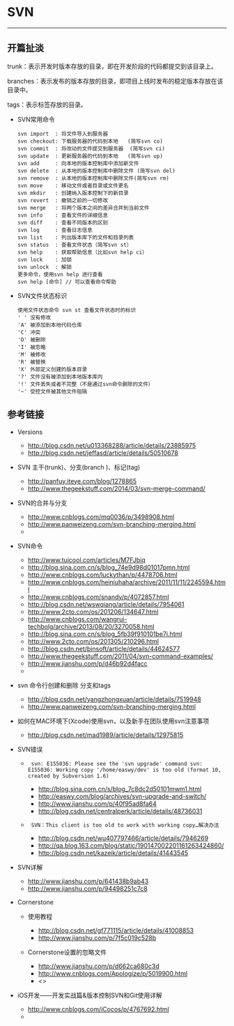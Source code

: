 # SVN
---

## 开篇扯淡

trunk：表示开发时版本存放的目录，即在开发阶段的代码都提交到该目录上。

branches：表示发布的版本存放的目录，即项目上线时发布的稳定版本存放在该目录中。

tags：表示标签存放的目录。

* SVN常用命令


  ```0bjc
  svn import  : 将文件导入到服务器
  svn checkout: 下载服务器的代码到本地   (简写svn co)
  svn commit  : 将改动的文件提交到服务器  (简写svn ci)
  svn update  : 更新服务器的代码到本地   (简写svn up)
  svn add     : 向本地的版本控制库中添加新文件
  svn delete  : 从本地的版本控制库中删除文件 (简写svn del)
  svn remove  : 从本地的版本控制库中删除文件(简写svn rm)
  svn move    : 移动文件或者目录或文件更名
  svn mkdir   : 创建纳入版本控制下的新目录
  svn revert  : 撤销之前的一切修改
  svn merge   : 将两个版本之间的差异合并到当前文件
  svn info    : 查看文件的详细信息
  svn diff    : 查看不同版本的区别
  svn log     : 查看日志信息
  svn list    : 列出版本库下的文件和目录列表
  svn status  : 查看文件状态（简写svn st）
  svn help    : 获取帮助信息（比如svn help ci）
  svn lock    : 加锁
  svn unlock  : 解锁
  更多命令，使用svn help 进行查看
  svn help [命令] // 可以查看命令帮助
  ```



* SVN文件状态标识

  ```objc
  使用文件状态命令 svn st 查看文件状态时的标识
  ' ' 没有修改
  'A' 被添加到本地代码仓库
  'C' 冲突
  'D' 被删除
  'I' 被忽略
  'M' 被修改
  'R' 被替换
  'X' 外部定义创建的版本目录
  '?' 文件没有被添加到本地版本库内
  '!' 文件丢失或者不完整（不是通过svn命令删除的文件）
  '~' 受控文件被其他文件阻隔
  ```

## 参考链接
* Versions
  - <http://blog.csdn.net/u013368288/article/details/23885975>
  - <http://blog.csdn.net/jeffasd/article/details/50510678>

* SVN 主干(trunk)、分支(branch )、标记(tag)
  - <http://panfuy.iteye.com/blog/1278865>
  - <http://www.thegeekstuff.com/2014/03/svn-merge-command/>


* SVN的合并与分支
  - <http://www.cnblogs.com/mq0036/p/3498908.html>
  - <http://www.panweizeng.com/svn-branching-merging.html>
  - 


* SVN命令
  - <http://www.tuicool.com/articles/M7FJbiq>
  - <http://blog.sina.com.cn/s/blog_74e9d98d01017pmn.html>
  - <http://www.cnblogs.com/luckythan/p/4478706.html>
  - <http://www.cnblogs.com/heiniuhaha/archive/2011/11/11/2245594.html>
  - <http://www.cnblogs.com/snandy/p/4072857.html>
  - <http://blog.csdn.net/wswqiang/article/details/7954061>
  - <http://www.2cto.com/os/201206/134647.html>
  - <http://www.cnblogs.com/wangrui-techbolg/archive/2013/08/20/3270058.html>
  - <http://blog.sina.com.cn/s/blog_5fb39f910101be7i.html>
  - <http://www.2cto.com/os/201305/210296.html>
  - <http://blog.csdn.net/binsoft/article/details/44624577>
  - <http://www.thegeekstuff.com/2011/04/svn-command-examples/>
  - <http://www.jianshu.com/p/d46b92d4facc>
  - 

* svn 命令行创建和删除 分支和tags
  - <http://blog.csdn.net/yangzhongxuan/article/details/7519948>
  - <http://www.panweizeng.com/svn-branching-merging.html>


* 如何在MAC环境下(Xcode)使用svn，以及新手在团队使用svn注意事项
  - <http://blog.csdn.net/mad1989/article/details/12975815>


* SVN错误
  - ` 
  svn: E155036: Please see the 'svn upgrade' command
svn: E155036: Working copy '/home/easwy/dev' is too old (format 10, created by Subversion 1.6)
`
    - <http://blog.sina.com.cn/s/blog_7c8dc2d50101mwm1.html>
    - <http://easwy.com/blog/archives/svn-upgrade-and-switch/>
    - <http://www.jianshu.com/p/40f95ad8fa64>
    - <http://blog.csdn.net/centralperk/article/details/48736031> 

  - ` SVN：This client is too old to work with working copy…解决办法`
    - <http://blog.csdn.net/wu407797466/article/details/7946269>
    - <http://qa.blog.163.com/blog/static/190147002201161263424860/>
    - <http://blog.csdn.net/kazeik/article/details/41443545>


* SVN详解
  - <http://www.jianshu.com/p/641438b9ab43>
  - <http://www.jianshu.com/p/94498251c7c8>


* Cornerstone
  - 使用教程
    - <http://blog.csdn.net/gf771115/article/details/41008853>
    - <http://www.jianshu.com/p/7f5c019c528b> 
  
  - Cornerstone设置的忽略文件
    - <http://www.jianshu.com/p/d662ca680c3d>
    - <http://www.cnblogs.com/Apologize/p/5019900.html>
    - <>


* iOS开发——开发实战篇&版本控制SVN和Git使用详解
  - <http://www.cnblogs.com/iCocos/p/4767692.html>
  - 